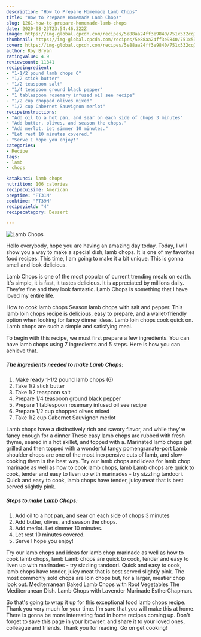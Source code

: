 ```yaml
---
description: "How to Prepare Homemade Lamb Chops"
title: "How to Prepare Homemade Lamb Chops"
slug: 1261-how-to-prepare-homemade-lamb-chops
date: 2020-08-23T23:54:46.322Z
image: https://img-global.cpcdn.com/recipes/5e88aa24ff3e9840/751x532cq70/lamb-chops-recipe-main-photo.jpg
thumbnail: https://img-global.cpcdn.com/recipes/5e88aa24ff3e9840/751x532cq70/lamb-chops-recipe-main-photo.jpg
cover: https://img-global.cpcdn.com/recipes/5e88aa24ff3e9840/751x532cq70/lamb-chops-recipe-main-photo.jpg
author: Roy Bryan
ratingvalue: 4.9
reviewcount: 11841
recipeingredient:
- "1-1/2 pound lamb chops 6"
- "1/2 stick butter"
- "1/2 teaspoon salt"
- "1/4 teaspoon ground black pepper"
- "1 tablespoon rosemary infused oil see recipe"
- "1/2 cup chopped olives mixed"
- "1/2 cup Cabernet Sauvignon merlot"
recipeinstructions:
- "Add oil to a hot pan, and sear on each side of chops 3 minutes"
- "Add butter, olives, and season the chops."
- "Add merlot. Let simmer 10 minutes."
- "Let rest 10 minutes covered."
- "Serve I hope you enjoy!"
categories:
- Recipe
tags:
- lamb
- chops

katakunci: lamb chops 
nutrition: 106 calories
recipecuisine: American
preptime: "PT31M"
cooktime: "PT39M"
recipeyield: "4"
recipecategory: Dessert

---
```



![Lamb Chops](https://img-global.cpcdn.com/recipes/5e88aa24ff3e9840/751x532cq70/lamb-chops-recipe-main-photo.jpg)

Hello everybody, hope you are having an amazing day today. Today, I will show you a way to make a special dish, lamb chops. It is one of my favorites food recipes. This time, I am going to make it a bit unique. This is gonna smell and look delicious.

Lamb Chops is one of the most popular of current trending meals on earth. It's simple, it is fast, it tastes delicious. It is appreciated by millions daily. They're fine and they look fantastic. Lamb Chops is something that I have loved my entire life.

How to cook lamb chops Season lamb chops with salt and pepper. This lamb loin chops recipe is delicious, easy to prepare, and a wallet-friendly option when looking for fancy dinner ideas. Lamb loin chops cook quick on. Lamb chops are such a simple and satisfying meal.


To begin with this recipe, we must first prepare a few ingredients. You can have lamb chops using 7 ingredients and 5 steps. Here is how you can achieve that.

<!--inarticleads1-->

##### The ingredients needed to make Lamb Chops:

1. Make ready 1-1/2 pound lamb chops (6)
1. Take 1/2 stick butter
1. Take 1/2 teaspoon salt
1. Prepare 1/4 teaspoon ground black pepper
1. Prepare 1 tablespoon rosemary infused oil see recipe
1. Prepare 1/2 cup chopped olives mixed
1. Take 1/2 cup Cabernet Sauvignon merlot


Lamb chops have a distinctively rich and savory flavor, and while they&#39;re fancy enough for a dinner These easy lamb chops are rubbed with fresh thyme, seared in a hot skillet, and topped with a. Marinated lamb chops get grilled and then topped with a wonderful tangy pomengranate-port Lamb shoulder chops are one of the most inexpensive cuts of lamb, and slow-cooking them is the best way. Try our lamb chops and ideas for lamb chop marinade as well as how to cook lamb chops, lamb Lamb chops are quick to cook, tender and easy to liven up with marinades - try sizzling tandoori. Quick and easy to cook, lamb chops have tender, juicy meat that is best served slightly pink. 

<!--inarticleads2-->

##### Steps to make Lamb Chops:

1. Add oil to a hot pan, and sear on each side of chops 3 minutes
1. Add butter, olives, and season the chops.
1. Add merlot. Let simmer 10 minutes.
1. Let rest 10 minutes covered.
1. Serve I hope you enjoy!


Try our lamb chops and ideas for lamb chop marinade as well as how to cook lamb chops, lamb Lamb chops are quick to cook, tender and easy to liven up with marinades - try sizzling tandoori. Quick and easy to cook, lamb chops have tender, juicy meat that is best served slightly pink. The most commonly sold chops are loin chops but, for a larger, meatier chop look out. Mediterranean Baked Lamb Chops with Root Vegetables The Mediterranean Dish. Lamb Chops with Lavender Marinade EstherChapman. 

So that's going to wrap it up for this exceptional food lamb chops recipe. Thank you very much for your time. I'm sure that you will make this at home. There is gonna be more interesting food in home recipes coming up. Don't forget to save this page in your browser, and share it to your loved ones, colleague and friends. Thank you for reading. Go on get cooking!
